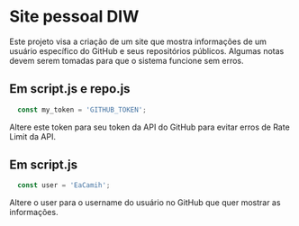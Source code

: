 # Site pessoal DIW

Este projeto visa a criação de um site que mostra informações de um usuário específico do GitHub e seus repositórios públicos.
Algumas notas devem serem tomadas para que o sistema funcione sem erros.

## Em script.js e repo.js
```javascript
  const my_token = 'GITHUB_TOKEN';
```

Altere este token para seu token da API do GitHub para evitar erros de Rate Limit da API.



## Em script.js
```javascript
  const user = 'EaCamih';
```

Altere o user para o username do usuário no GitHub que quer mostrar as informações.
